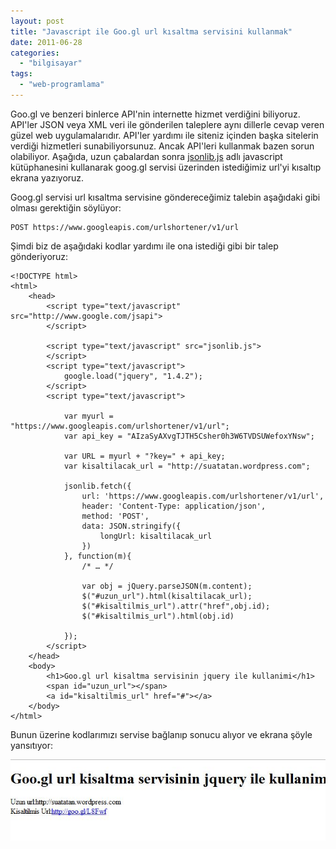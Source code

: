 ```yaml
---
layout: post
title: "Javascript ile Goo.gl url kısaltma servisini kullanmak"
date: 2011-06-28
categories: 
  - "bilgisayar"
tags: 
  - "web-programlama"
---
```


Goo.gl ve benzeri binlerce API'nin internette hizmet verdiğini biliyoruz. API'ler JSON veya XML veri ile gönderilen taleplere aynı dillerle cevap veren güzel web uygulamalarıdır. API'ler yardımı ile siteniz içinden başka sitelerin verdiği hizmetleri sunabiliyorsunuz. Ancak API'leri kullanmak bazen sorun olabiliyor. Aşağıda, uzun çabalardan sonra [jsonlib.js](http://call.jsonlib.com/ "Jsonlib kütüphanesinin sayfası") adlı javascript kütüphanesini kullanarak goog.gl servisi üzerinden istediğimiz url'yi kısaltıp ekrana yazıyoruz.

Goog.gl servisi url kısaltma servisine göndereceğimiz talebin aşağıdaki gibi olması gerektiğin söylüyor:

```
POST https://www.googleapis.com/urlshortener/v1/url 
```

Şimdi biz de aşağıdaki kodlar yardımı ile ona istediği gibi bir talep gönderiyoruz:

```
<!DOCTYPE html>
<html>
    <head>
        <script type="text/javascript" src="http://www.google.com/jsapi">
        </script>

		<script type="text/javascript" src="jsonlib.js">
        </script>
        <script type="text/javascript">
            google.load("jquery", "1.4.2");
        </script>
        <script type="text/javascript">

            var myurl = "https://www.googleapis.com/urlshortener/v1/url";
            var api_key = "AIzaSyAXvgTJTH5Csher0h3W6TVDSUWefoxYNsw";

            var URL = myurl + "?key=" + api_key;
            var kisaltilacak_url = "http://suatatan.wordpress.com";

            jsonlib.fetch({
                url: 'https://www.googleapis.com/urlshortener/v1/url',
                header: 'Content-Type: application/json',
                method: 'POST',
                data: JSON.stringify({
                    longUrl: kisaltilacak_url
                })
            }, function(m){
                /* … */

				var obj = jQuery.parseJSON(m.content);
				$("#uzun_url").html(kisaltilacak_url);
				$("#kisaltilmis_url").attr("href",obj.id);
				$("#kisaltilmis_url").html(obj.id)

            });
        </script>
    </head>
    <body>
        <h1>Goo.gl url kisaltma servisinin jquery ile kullanimi</h1>
        <span id="uzun_url"></span>
        <a id="kisaltilmis_url" href="#"></a>
    </body>
</html>
```

Bunun üzerine kodlarımızı servise bağlanıp sonucu alıyor ve ekrana şöyle yansıtıyor:

[![](/images/ekran-alc4b1ntc4b1sc4b1.jpg "Ekran Alıntısı")](http://suatatan.wordpress.com/wp-content/uploads/2011/06/ekran-alc4b1ntc4b1sc4b1.jpg)
